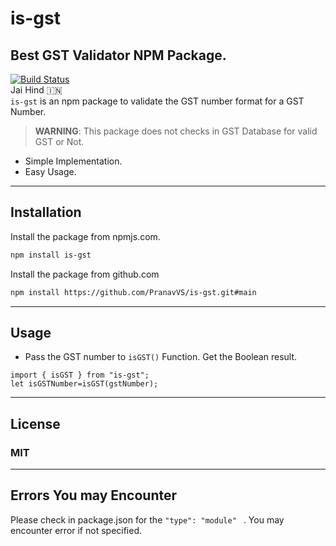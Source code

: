 # is-gst

## Best GST Validator NPM Package.

[![Build Status](https://travis-ci.org/joemccann/dillinger.svg?branch=master)](https://travis-ci.org/joemccann/dillinger) \
Jai Hind 🇮🇳 \
`is-gst` is an npm package to validate the GST number format for a GST Number.

> **WARNING**: This package does not checks in GST Database for valid GST or Not.

- Simple Implementation.
- Easy Usage.

---

## Installation

Install the package from npmjs.com.

```sh
npm install is-gst
```

Install the package from github.com

```sh
npm install https://github.com/PranavVS/is-gst.git#main
```

---

## Usage

- Pass the GST number to `isGST()` Function. Get the Boolean result.

```
import { isGST } from "is-gst";
let isGSTNumber=isGST(gstNumber);
```

---

## License

### MIT

---

## Errors You may Encounter

Please check in package.json for the `"type": "module" ` . You may encounter error if not specified.
